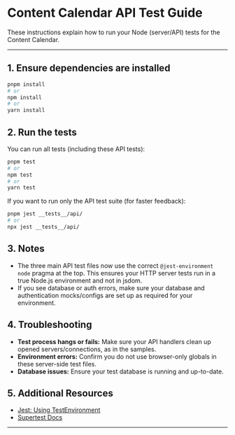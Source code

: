 # Content Calendar API Test Guide

These instructions explain how to run your Node (server/API) tests for the Content Calendar.

---

## 1. Ensure dependencies are installed

```bash
pnpm install
# or
npm install
# or
yarn install
```

## 2. Run the tests

You can run all tests (including these API tests):

```bash
pnpm test
# or
npm test
# or
yarn test
```

If you want to run only the API test suite (for faster feedback):

```bash
pnpm jest __tests__/api/
# or
npx jest __tests__/api/
```

## 3. Notes

- The three main API test files now use the correct `@jest-environment node` pragma at the top. This ensures your HTTP server tests run in a true Node.js environment and not in jsdom.
- If you see database or auth errors, make sure your database and authentication mocks/configs are set up as required for your environment.

## 4. Troubleshooting

- **Test process hangs or fails:** Make sure your API handlers clean up opened servers/connections, as in the samples.
- **Environment errors:** Confirm you do not use browser-only globals in these server-side test files.
- **Database issues:** Ensure your test database is running and up-to-date.

## 5. Additional Resources

- [Jest: Using TestEnvironment](https://jestjs.io/docs/configuration#testenvironment-string)
- [Supertest Docs](https://github.com/visionmedia/supertest)

---